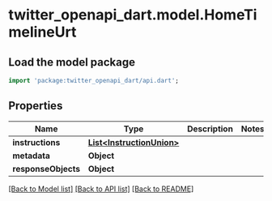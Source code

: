 # twitter_openapi_dart.model.HomeTimelineUrt

## Load the model package
```dart
import 'package:twitter_openapi_dart/api.dart';
```

## Properties
Name | Type | Description | Notes
------------ | ------------- | ------------- | -------------
**instructions** | [**List&lt;InstructionUnion&gt;**](InstructionUnion.md) |  | 
**metadata** | **Object** |  | 
**responseObjects** | **Object** |  | 

[[Back to Model list]](../README.md#documentation-for-models) [[Back to API list]](../README.md#documentation-for-api-endpoints) [[Back to README]](../README.md)


